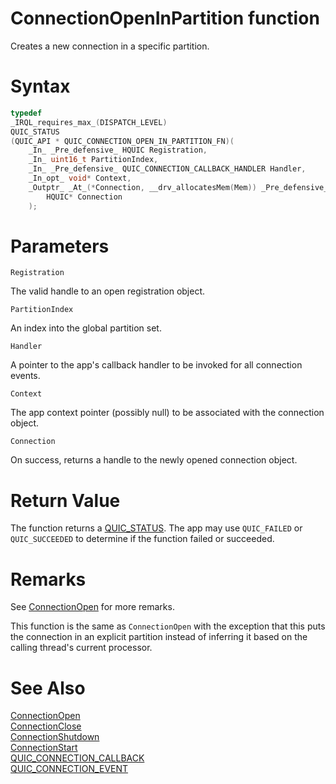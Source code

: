 ConnectionOpenInPartition function
======

Creates a new connection in a specific partition.

# Syntax

```C
typedef
_IRQL_requires_max_(DISPATCH_LEVEL)
QUIC_STATUS
(QUIC_API * QUIC_CONNECTION_OPEN_IN_PARTITION_FN)(
    _In_ _Pre_defensive_ HQUIC Registration,
    _In_ uint16_t PartitionIndex,
    _In_ _Pre_defensive_ QUIC_CONNECTION_CALLBACK_HANDLER Handler,
    _In_opt_ void* Context,
    _Outptr_ _At_(*Connection, __drv_allocatesMem(Mem)) _Pre_defensive_
        HQUIC* Connection
    );
```

# Parameters

`Registration`

The valid handle to an open registration object.

`PartitionIndex`

An index into the global partition set.

`Handler`

A pointer to the app's callback handler to be invoked for all connection events.

`Context`

The app context pointer (possibly null) to be associated with the connection object.

`Connection`

On success, returns a handle to the newly opened connection object.

# Return Value

The function returns a [QUIC_STATUS](QUIC_STATUS.md). The app may use `QUIC_FAILED` or `QUIC_SUCCEEDED` to determine if the function failed or succeeded.

# Remarks

See [ConnectionOpen](ConnectionOpen.md#Remarks) for more remarks.

This function is the same as `ConnectionOpen` with the exception that this puts the connection in an explicit partition instead of inferring it based on the calling thread's current processor.

# See Also

[ConnectionOpen](ConnectionOpen.md)<br>
[ConnectionClose](ConnectionClose.md)<br>
[ConnectionShutdown](ConnectionShutdown.md)<br>
[ConnectionStart](ConnectionStart.md)<br>
[QUIC_CONNECTION_CALLBACK](QUIC_CONNECTION_CALLBACK.md)<br>
[QUIC_CONNECTION_EVENT](QUIC_CONNECTION_EVENT.md)<br>
